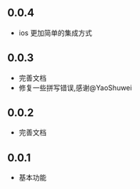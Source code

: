 
## 0.0.4
  * ios 更加简单的集成方式

## 0.0.3
 * 完善文档
 * 修复一些拼写错误,感谢@YaoShuwei

## 0.0.2 
 * 完善文档


## 0.0.1
 * 基本功能
 


